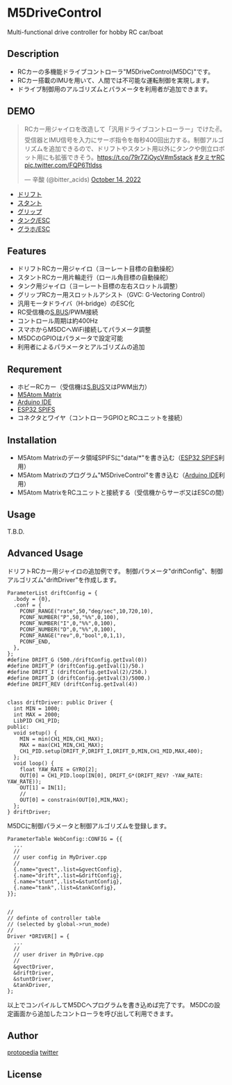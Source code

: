 # M5DriveControl
Multi-functional drive controller for hobby RC car/boat


## Description

- RCカーの多機能ドライブコントローラ"M5DriveControl(M5DC)"です。
- RCカー搭載のIMUを用いて、人間では不可能な運転制御を実現します。
- ドライブ制御用のアルゴリズムとパラメータを利用者が追加できます。


## DEMO

<blockquote class="twitter-tweet"><p lang="ja" dir="ltr">RCカー用ジャイロを改造して「汎用ドライブコントローラー」でけた✌。受信器とIMU信号を入力にサーボ指令を毎秒400回出力する。制御アルゴリズムを追加できるので、ドリフトやスタント用以外にタンクや倒立ロボット用にも拡張できそう。<a href="https://t.co/79r7ZiOycV">https://t.co/79r7ZiOycV</a><a href="https://twitter.com/hashtag/m5stack?src=hash&amp;ref_src=twsrc%5Etfw">#m5stack</a> <a href="https://twitter.com/hashtag/%E3%82%BF%E3%83%9F%E3%83%A4RC?src=hash&amp;ref_src=twsrc%5Etfw">#タミヤRC</a> <a href="https://t.co/FQP6Ttldss">pic.twitter.com/FQP6Ttldss</a></p>&mdash; 辛酸 (@bitter_acids) <a href="https://twitter.com/bitter_acids/status/1580895090956201984?ref_src=twsrc%5Etfw">October 14, 2022</a></blockquote> <script async src="https://platform.twitter.com/widgets.js" charset="utf-8"></script>

- [ドリフト](https://protopedia.net/prototype/2351)
- [スタント](https://protopedia.net/prototype/3144)
- [グリップ](https://twitter.com/bitter_acids/status/1589181781013848064?s=20&t=2DZw5PTo6njKDlqDN1gCRQ)
- [タンク/ESC](https://twitter.com/bitter_acids/status/1589359870247317504?s=20&t=2DZw5PTo6njKDlqDN1gCRQ)
- [グラホ/ESC](https://twitter.com/bitter_acids/status/1606455913690587136?s=20&t=AFkD0NnonmpiJUO2azwYzg)



## Features

- ドリフトRCカー用ジャイロ（ヨーレート目標の自動操舵）
- スタントRCカー用片輪走行（ロール角目標の自動操舵）
- タンク用ジャイロ（ヨーレート目標の左右スロットル調整）
- グリップRCカー用スロットルアシスト（GVC: G-Vectoring Control）
- 汎用モータドライバ（H-bridge）のESC化
- RC受信機の[S.BUS](https://ja.wikipedia.org/wiki/S.BUS)/PWM接続
- コントロール周期は約400Hz
- スマホからM5DCへWiFi接続してパラメータ調整
- M5DCのGPIOはパラメータで設定可能
- 利用者によるパラメータとアルゴリズムの追加



## Requrement

- ホビーRCカー（受信機は[S.BUS](https://ja.wikipedia.org/wiki/S.BUS)又はPWM出力）
- [M5Atom Matrix](https://docs.m5stack.com/en/core/atom_matrix)
- [Arduino IDE](https://www.arduino.cc/en/software)
- [ESP32 SPIFS](https://github.com/me-no-dev/arduino-esp32fs-plugin)
- コネクタとワイヤ（コントローラGPIOとRCユニットを接続）



## Installation

- M5Atom Matrixのデータ領域SPIFSに"data/*"を書き込む（[ESP32 SPIFS](https://github.com/me-no-dev/arduino-esp32fs-plugin)利用）
- M5Atom Matrixのプログラム"M5DriveControl"を書き込む（[Arduino IDE](https://www.arduino.cc/en/software)利用）
- M5Atom MatrixをRCユニットと接続する（受信機からサーボ又はESCの間）



## Usage
T.B.D.



## Advanced Usage
ドリフトRCカー用ジャイロの追加例です。
制御パラメータ"driftConfig"、制御アルゴリズム"driftDriver"を作成します。
```
ParameterList driftConfig = {
  .body = {0},
  .conf = {
    PCONF_RANGE("rate",50,"deg/sec",10,720,10),
    PCONF_NUMBER("P",50,"%%",0,100),
    PCONF_NUMBER("I",0,"%%",0,100),
    PCONF_NUMBER("D",0,"%%",0,100),
    PCONF_RANGE("rev",0,"bool",0,1,1),
    PCONF_END,
  },
};
#define DRIFT_G (500./driftConfig.getIval(0))
#define DRIFT_P (driftConfig.getIval(1)/50.)
#define DRIFT_I (driftConfig.getIval(2)/250.)
#define DRIFT_D (driftConfig.getIval(3)/5000.)
#define DRIFT_REV (driftConfig.getIval(4))


class driftDriver: public Driver {
  int MIN = 1000;
  int MAX = 2000;
  LibPID CH1_PID;
public:
  void setup() {
    MIN = min(CH1_MIN,CH1_MAX);
    MAX = max(CH1_MIN,CH1_MAX);
    CH1_PID.setup(DRIFT_P,DRIFT_I,DRIFT_D,MIN,CH1_MID,MAX,400);
  };
  void loop() {
    float YAW_RATE = GYRO[2];
    OUT[0] = CH1_PID.loop(IN[0], DRIFT_G*(DRIFT_REV? -YAW_RATE: YAW_RATE));
    OUT[1] = IN[1];
    //
    OUT[0] = constrain(OUT[0],MIN,MAX);
  };
} driftDriver;
```


M5DCに制御パラメータと制御アルゴリズムを登録します。
```
ParameterTable WebConfig::CONFIG = {{
  ...
  //
  // user config in MyDriver.cpp
  //
  {.name="gvect",.list=&gvectConfig},
  {.name="drift",.list=&driftConfig},
  {.name="stunt",.list=&stuntConfig},
  {.name="tank",.list=&tankConfig},
}};


//
// definte of controller table
// (selected by global->run_mode)
//
Driver *DRIVER[] = {
  ...
  //
  // user driver in MyDrive.cpp
  //
  &gvectDriver,
  &driftDriver,
  &stuntDriver,
  &tankDriver,
};
```

以上でコンパイルしてM5DCへプログラムを書き込めば完了です。
M5DCの設定画面から追加したコントローラを呼び出して利用できます。



## Author
[protopedia](https://protopedia.net/prototyper/hshin)
[twitter](https://twitter.com/bitter_acids)



## License


